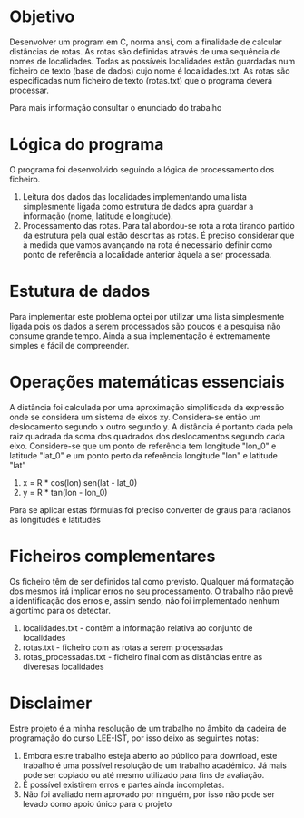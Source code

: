 # Objetivo
Desenvolver um program em C, norma ansi, com a finalidade de calcular distâncias de rotas. As rotas são definidas através de uma sequência de nomes de localidades. Todas as possíveis localidades estão guardadas num ficheiro de texto (base de dados) cujo nome é localidades.txt. As rotas são especificadas num ficheiro de texto (rotas.txt) que o programa deverá processar.

Para mais informação consultar o enunciado do trabalho

# Lógica do programa
O programa foi desenvolvido seguindo a lógica de processamento dos ficheiro.
  1. Leitura dos dados das localidades implementando uma lista simplesmente ligada como estrutura de dados apra guardar a informação (nome, latitude e longitude).
  2. Processamento das rotas. Para tal abordou-se rota a rota tirando partido da estrutura pela qual estão descritas as rotas. É preciso considerar que à medida que vamos avançando na rota é necessário definir como ponto de referência a localidade anterior àquela a ser processada.

# Estutura de dados
Para implementar este problema optei por utilizar uma lista simplesmente ligada pois os dados a serem processados são poucos e a pesquisa não consume grande tempo. Ainda a sua implementação é extremamente simples e fácil de compreender.

# Operações matemáticas essenciais
A distância foi calculada por uma aproximação simplificada da expressão onde se considera um sistema de eixos xy. Considera-se então um deslocamento segundo x outro segundo y. A distância é portanto dada pela raiz quadrada da soma dos quadrados dos deslocamentos segundo cada eixo. Considere-se que um ponto de referência tem longitude "lon_0" e latitude "lat_0" e um ponto perto da referência longitude "lon" e latitude "lat"
  1. x = R * cos(lon) sen(lat - lat_0) 
  2. y = R * tan(lon - lon_0)

Para se aplicar estas fórmulas foi preciso converter de graus para radianos as longitudes e latitudes

# Ficheiros complementares
Os ficheiro têm de ser definidos tal como previsto. Qualquer má formatação dos mesmos irá implicar erros no seu processamento. O trabalho não prevê a identificação dos erros e, assim sendo, não foi implementado nenhum algortimo para os detectar.
  1. localidades.txt - contêm a informação relativa ao conjunto de localidades
  2. rotas.txt - ficheiro com as rotas a serem processadas
  3. rotas_processadas.txt - ficheiro final com as distâncias entre as diveresas localidades

# Disclaimer
Estre projeto é a minha resolução de um trabalho no âmbito da cadeira de programação do curso LEE-IST, por isso deixo as seguintes notas:
  1. Embora estre trabalho esteja aberto ao público para download, este trabalho é uma possível resolução de um trabalho académico. Já mais pode ser copiado ou até mesmo utilizado para fins de avaliação. 
  2. É possível existirem erros e partes ainda incompletas.
  3. Não foi avaliado nem aprovado por ninguém, por isso não pode ser levado como apoio único para o projeto
